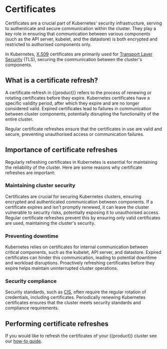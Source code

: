 # Certificates

Certificates are a crucial part of Kubernetes' security infrastructure, serving
to authenticate and secure communication within the cluster. They play a key
role in ensuring that communication between various components (such as the
API server, kubelet, and the datastore) is both encrypted and restricted to
authorised components only.

In Kubernetes, [X.509][] certificates are primarily used for
[Transport Layer Security][] (TLS), securing the communication between the
cluster's components.

## What is a certificate refresh?

A certificate refresh in {{product}} refers to the process of renewing or
rotating certificates before they expire. Kubernetes certificates have
a specific validity period, after which they expire and are no longer
considered valid. Expired certificates lead to failures in communication
between cluster components, potentially disrupting the functionality of the
entire cluster.

Regular certificate refreshes ensure that the certificates in use are valid and
secure, preventing unauthorised access or communication failures.

## Importance of certificate refreshes

Regularly refreshing certificates in Kubernetes is essential for maintaining
the reliability of the cluster. Here are some reasons why certificate refreshes
are important:

### Maintaining cluster security

Certificates are crucial for securing Kubernetes clusters, ensuring encrypted
and authenticated communication between components. If a certificate expires
and isn't promptly renewed, it can leave the cluster vulnerable to security
risks, potentially exposing it to unauthorised access. Regular certificate
refreshes prevent this by ensuring only valid certificates are used,
maintaining the cluster's security.

### Preventing downtime

Kubernetes relies on certificates for internal communication between critical
components, such as the kubelet, API server, and datastore. Expired
certificates can hinder this communication, leading to potential downtime and
workload disruptions. Proactively refreshing certificates before they expire
helps maintain uninterrupted cluster operations.

### Security compliance

Security standards, such as [CIS][], often require the regular rotation of
credentials, including certificates. Periodically renewing Kubernetes
certificates ensures that the cluster meets security standards and compliance
requirements.

## Performing certificate refreshes

If you would like to refresh the certificates of your {{product}} cluster see
our [how-to guide].

<!-- LINKS -->

[CIS]: https://www.cisecurity.org/controls
[Transport Layer Security]: https://datatracker.ietf.org/doc/html/rfc8446
[X.509]: https://datatracker.ietf.org/doc/html/rfc5280
[how-to guide]: ../howto/security/refresh-certs.md
